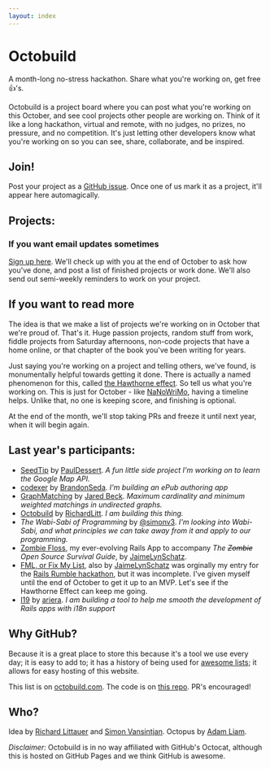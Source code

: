 ```yaml
---
layout: index
---
```

# Octobuild

<div class="lede">A month-long no-stress hackathon. Share what you're working on, get free &#128077;'s.</div>

Octobuild is a project board where you can post what you're working on this October, and see cool projects other people are working on. Think of it like a long hackathon, virtual and remote, with no judges, no prizes, no pressure, and no competition. It's just letting other developers know what you're working on so you can see, share, collaborate, and be inspired.

## Join!

Post your project as a [GitHub issue](https://github.com/RichardLitt/octobuild/issues/new). Once one of us mark it as a project, it'll appear here automagically.

## Projects:

<div id="projects" class="current-projects"></div>

### If you want email updates sometimes

[Sign up here](http://eepurl.com/3O-JL). We'll check up with you at the end of October to ask how you've done, and post a list of finished projects or work done. We'll also send out semi-weekly reminders to work on your project.

## If you want to read more

The idea is that we make a list of projects we're working on in October that we're proud of. That's it. Huge passion projects, random stuff from work, fiddle projects from Saturday afternoons, non-code projects that have a home online, or that chapter of the book you've been writing for years.

Just saying you're working on a project and telling others, we've found, is monumentally helpful towards getting it done. There is actually a named phenomenon for this, called [the Hawthorne effect](https://en.wikipedia.org/wiki/Hawthorne_effect). So tell us what you're working on. This is just for October - like [NaNoWriMo](http://nanowrimo.org/), having a timeline helps. Unlike that, no one is keeping score, and finishing is optional.

At the end of the month, we'll stop taking PRs and freeze it until next year, when it will begin again.

## Last year's participants:

* [SeedTip](https://github.com/pauldessert/SeedTip) by [PaulDessert](https://twitter.com/pauldessert). *A fun little side project I'm working on to learn the Google Map API.*
* [codexer](https://github.com/bcseda/codexer) by [BrandonSeda](https://twitter.com/brandonseda). *I'm building an ePub authoring app*
* [GraphMatching](https://github.com/jaredbeck/graph_matching) by [Jared Beck](http://www.jaredbeck.com/). *Maximum cardinality and minimum weighted matchings in undirected graphs.*
* [Octobuild](https://github.com/RichardLitt/octobuild) by [RichardLitt](https://github.com/RichardLitt). *I am building this thing.*
* _The Wabi-Sabi of Programming_ by [@simonv3](http://twitter.com/simonv3). *I'm looking into Wabi-Sabi, and what principles we can take away from it and apply to our programming.*
* [Zombie Floss](http://zombie-floss.herokuapp.com), my ever-evolving Rails App to accompany *The ~~Zombie~~ Open Source Survival Guide*, by [JaimeLynSchatz](https://github.com/JaimeLynSchatz).
* [FML, or Fix My List](https://secret-inlet-5715.herokuapp.com/), also by [JaimeLynSchatz](https://github.com/JaimeLynSchatz) was orginally my entry for the [Rails Rumble hackathon](http://railsrumble.com/), but it was incomplete. I've given myself until the end of October to get it up to an MVP. Let's see if the Hawthorne Effect can keep me going.
* [I19](https://github.com/ariera/i19) by [ariera](https://github.com/ariera/). *I am building a tool to help me smooth the development of Rails apps with i18n support*

## Why GitHub?

Because it is a great place to store this because it's a tool we use every day; it is easy to add to; it has a history of being used for [awesome lists](https://github.com/bayandin/awesome-awesomeness); it allows for easy hosting of this website.

This list is on [octobuild.com](http://octobuild.com). The code is on [this repo](http://github.com/RichardLitt/octobuild). PR's encouraged!

## Who?

Idea by [Richard Littauer](https://github.com/RichardLitt) and [Simon Vansintjan](http://github.com/simonv3). Octopus by [Adam Liam](http://www.adamliam.com/).

*Disclaimer:* Octobuild is in no way affiliated with GitHub's Octocat, although this is hosted on GitHub Pages and we think GitHub is awesome.

